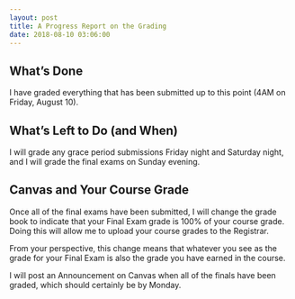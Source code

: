 ```yaml
---
layout: post
title: A Progress Report on the Grading
date: 2018-08-10 03:06:00
---
```

<h2>What’s Done</h2>
<p>I have graded everything that has been submitted up to this point (4AM on Friday, August 10). </p>
<h2>What’s Left to Do (and When)</h2>
<p>I will grade any grace period submissions Friday night and Saturday night, and I will grade the final exams on Sunday evening. </p>
<h2>Canvas and Your Course Grade</h2>
<p>Once all of the final exams have been submitted, I will change the grade book to indicate that your Final Exam grade is 100% of your course grade. Doing this will allow me to upload your course grades to the Registrar. </p>
<p>From your perspective, this change means that whatever you see as the grade for your Final Exam is also the grade you have earned in the course.</p>
<p>I will post an Announcement on Canvas when all of the finals have been graded, which should certainly be by Monday.</p>
